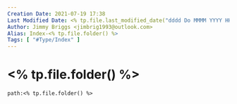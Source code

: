 ```yaml
---
Creation Date: 2021-07-19 17:38
Last Modified Date: <% tp.file.last_modified_date("dddd Do MMMM YYYY HH:mm:ss") %>
Author: Jimmy Briggs <jimbrig1993@outlook.com>
Alias: Index-<% tp.file.folder() %>
Tags: [ "#Type/Index" ]
---
```


# <% tp.file.folder() %>

```query
path:<% tp.file.folder() %>
```